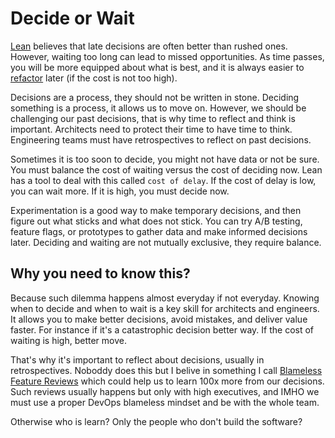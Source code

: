 # Decide or Wait

[Lean](https://diego-pacheco.blogspot.com/2015/04/lean-deming-the-new-culture.html) believes that late decisions are often better than rushed ones. However, waiting too long can lead to missed opportunities. As time passes, you will be more equipped about what is best, and it is always easier to [refactor](https://diego-pacheco.blogspot.com/2024/01/refactoring-making-sense-of-invisible.html) later (if the cost is not too high).

Decisions are a process, they should not be written in stone. Deciding something is a process, it allows us to move on. However, we should be challenging our past decisions, that is why time to reflect and think is important. Architects need to protect their time to have time to think. Engineering teams must have retrospectives to reflect on past decisions.

Sometimes it is too soon to decide, you might not have data or not be sure. You must balance the cost of waiting versus the cost of deciding now. Lean has a tool to deal with this called `cost of delay`. If the cost of delay is low, you can wait more. If it is high, you must decide now.

Experimentation is a good way to make temporary decisions, and then figure out what sticks and what does not stick. You can try A/B testing, feature flags, or prototypes to gather data and make informed decisions later. Deciding and waiting are not mutually exclusive, they require balance.

## Why you need to know this?

Because such dilemma happens almost everyday if not everyday. Knowing when to decide and when to wait is a key skill for architects and engineers. It allows you to make better decisions, avoid mistakes, and deliver value faster. For instance if it's a catastrophic decision better way. If the cost of waiting is high, better move.

That's why it's important to reflect about decisions, usually in retrospectives. Noboddy does this but I belive in something I call [Blameless Feature Reviews](https://diego-pacheco.blogspot.com/2024/03/blameless-feature-reviews.html) which could help us to learn 100x more from our decisions. Such reviews usually happens but only with high executives, and IMHO we must use a proper DevOps blameless mindset and be with the whole team.

Otherwise who is learn? Only the people who don't build the software?